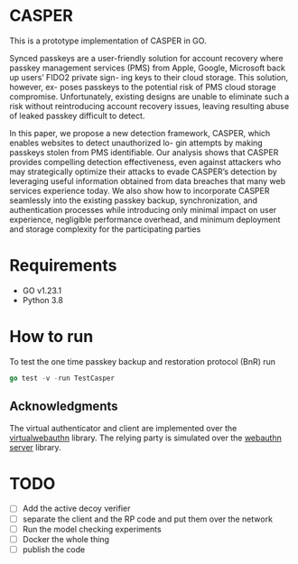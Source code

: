 # CASPER 
This is a  prototype implementation of CASPER in GO. 

Synced passkeys are a user-friendly solution for account recovery where passkey management services (PMS) from Apple, Google, Microsoft back up users’ FIDO2 private sign- ing keys to their cloud storage. This solution, however, ex- poses passkeys to the potential risk of PMS cloud storage compromise. Unfortunately, existing designs are unable to eliminate such a risk without reintroducing account recovery issues, leaving resulting abuse of leaked passkey difficult to detect. 

In this paper, we propose a new detection framework, CASPER, which enables websites to detect unauthorized lo- gin attempts by making passkeys stolen from PMS identifiable. Our analysis shows that CASPER provides compelling detection effectiveness, even against attackers who may strategically optimize their attacks to evade CASPER’s detection by leveraging useful information obtained from data breaches that many web services experience today. We also show how to incorporate CASPER seamlessly into the existing passkey backup, synchronization, and authentication processes while introducing only minimal impact on user experience, negligible performance overhead, and minimum deployment and storage complexity for the participating parties
    
# Requirements
- GO v1.23.1
- Python 3.8

# How to run 
To test the one time passkey backup and restoration protocol (BnR) run 
``` go 
go test -v -run TestCasper
```

## Acknowledgments
The virtual authenticator and client are implemented over the [virtualwebauthn](https://github.com/descope/virtualwebauthn) library. The relying party is simulated over the [webauthn server](https://github.com/fxamacker/webauthn) library.

# TODO
- [ ] Add the active decoy verifier
- [ ] separate the client and the RP code and put them over the network
- [ ] Run the model checking experiments
- [ ] Docker the whole thing
- [ ] publish the code